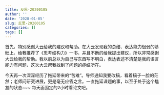 ```yaml
---
title: 反思-20200105
author: ''
date: '2020-01-05'
slug: 反思-20200105
categories: []
tags: []
---
```


首先，特别感谢大云给我的建议和帮助。在大云发现我的总结、表达能力很弱的基础上，给我推荐了《思考结构力》一书，并且不断的给我提出建议，所以非常感谢大云给我的帮助。我以前总以为自己写东西写不明白，表达表述不清楚是我的语言能力有问题，这次大云帮我找到了问题的症结所在。


今天再一次深深经历了拖延带来的“苦难”。导师通知我要改稿，看着稿子一脸的茫然；老师问研究进展，更是毫无应答之言。一直拖延课题的事，以至于处于这个尴尬的状态~~~ 每天画固定的2小时看论文吧。
